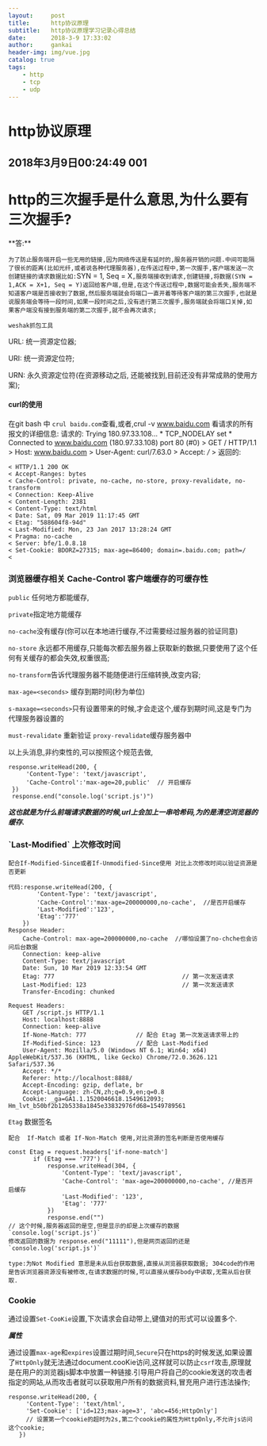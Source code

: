 ```yaml
---
layout:     post
title:      http协议原理
subtitle:   http协议原理学习记录心得总结
date:       2018-3-9 17:33:02
author:     gankai
header-img: img/vue.jpg
catalog: true
tags:
    - http
    - tcp
    - udp
---
```


# http协议原理

## 2018年3月9日00:24:49  001

<h1>http的三次握手是什么意思,为什么要有三次握手?</h1>
**答:**

  `为了防止服务端开启一些无用的链接,因为网络传送是有延时的,服务器开销的问题.中间可能隔了很长的距离(比如光纤,或者说各种代理服务器),在传送过程中,第一次握手,客户端发送一次创建链接的请求数据比如:`SYN = 1, Seq = X`,服务端接收到请求,创建链接,将数据(SYN = 1,ACK = X+1, Seq = Y)返回给客户端,但是,在这个传送过程中,数据可能会丢失,服务端不知道客户端是否接收到了数据,然后服务端就会将端口一直开着等待客户端的第三次握手,也就是说服务端会等待一段时间,如果一段时间之后,没有进行第三次握手,服务端就会将端口关掉,如果客户端没有接到服务端的第二次握手,就不会再次请求;`

  `weshak抓包工具`

  URL: 统一资源定位器;

  URI: 统一资源定位符;

  URN: 永久资源定位符(在资源移动之后, 还能被找到,目前还没有非常成熟的使用方案);

<h4>curl的使用</h4>

  在git bash 中 `crul baidu.com`查看,或者,crul -v www.baidu.com 看请求的所有报文的详细信息:
请求的:
      Trying 180.97.33.108...
    * TCP_NODELAY set
    * Connected to www.baidu.com (180.97.33.108) port 80 (#0)
    > GET / HTTP/1.1
    > Host: www.baidu.com
    > User-Agent: curl/7.63.0
    > Accept: */*
    >
返回的:

    < HTTP/1.1 200 OK
    < Accept-Ranges: bytes
    < Cache-Control: private, no-cache, no-store, proxy-revalidate, no-transform
    < Connection: Keep-Alive
    < Content-Length: 2381
    < Content-Type: text/html
    < Date: Sat, 09 Mar 2019 11:17:45 GMT
    < Etag: "588604f8-94d"
    < Last-Modified: Mon, 23 Jan 2017 13:28:24 GMT
    < Pragma: no-cache
    < Server: bfe/1.0.8.18
    < Set-Cookie: BDORZ=27315; max-age=86400; domain=.baidu.com; path=/
    <


<h3>浏览器缓存相关 Cache-Control  客户端缓存的可缓存性</h3>

`public` 任何地方都能缓存,

`private`指定地方能缓存

`no-cache`没有缓存(你可以在本地进行缓存,不过需要经过服务器的验证同意)

`no-store` 永远都不用缓存,只能每次都去服务器上获取新的数据,只要使用了这个任何有关缓存的都会失效,权重很高;

`no-transform`告诉代理服务器不能随便进行压缩转换,改变内容;

`max-age=<seconds>` 缓存到期时间(秒为单位)

`s-maxage=<seconds>`只有设置带来的时候,才会走这个,缓存到期时间,这是专门为代理服务器设置的

`must-revalidate` 重新验证 `proxy-revalidate`缓存服务器中

以上头消息,非约束性的,可以按照这个规范去做,

    response.writeHead(200, {
         'Content-Type': 'text/javascript',
         'Cache-Control':'max-age=20,public'  // 开启缓存
     })
     response.end("console.log('script.js')")

***这也就是为什么前端请求数据的时候,url上会加上一串哈希码,为的是清空浏览器的缓存.***

<h3> `Last-Modified` 上次修改时间</h3>

    配合If-Modified-Since或者If-Unmodified-Since使用 对比上次修改时间以验证资源是否更新

    代码:response.writeHead(200, {
            'Content-Type': 'text/javascript',
            'Cache-Control':'max-age=200000000,no-cache',  //是否开启缓存
            'Last-Modified':'123',
            'Etag':'777'
        })
    Response Header:
        Cache-Control: max-age=200000000,no-cache  //哪怕设置了no-chche也会访问后台数据
        Connection: keep-alive
        Content-Type: text/javascript
        Date: Sun, 10 Mar 2019 12:33:54 GMT
        Etag: 777                                    // 第一次发送请求
        Last-Modified: 123                           // 第一次发送请求
        Transfer-Encoding: chunked

    Request Headers:
        GET /script.js HTTP/1.1
        Host: localhost:8888
        Connection: keep-alive
        If-None-Match: 777              // 配合 Etag 第一次发送请求带上的
        If-Modified-Since: 123          // 配合 Last-Modified
        User-Agent: Mozilla/5.0 (Windows NT 6.1; Win64; x64) AppleWebKit/537.36 (KHTML, like Gecko) Chrome/72.0.3626.121 Safari/537.36
        Accept: */*
        Referer: http://localhost:8888/
        Accept-Encoding: gzip, deflate, br
        Accept-Language: zh-CN,zh;q=0.9,en;q=0.8
        Cookie: _ga=GA1.1.1520046618.1549612093; Hm_lvt_b50bf2b12b5338a1845e33832976fd68=1549789561


`Etag` 数据签名  

    配合  If-Match 或者 If-Non-Match 使用,对比资源的签名判断是否使用缓存

    const Etag = request.headers['if-none-match']
           if (Etag === '777') {
               response.writeHead(304, {
                   'Content-Type': 'text/javascript',
                   'Cache-Control': 'max-age=200000000,no-cache', //是否开启缓存
                   'Last-Modified': '123',
                   'Etag': '777'
               })
               response.end("")
    // 这个时候,服务器返回的是空,但是显示的却是上次缓存的数据 `console.log('script.js')`
    修改返回的数据为 response.end("11111"),但是网页返回的还是`console.log('script.js')`
`type:为Not Modified 意思是未从后台获取数据,直接从浏览器获取数据;
304code的作用是告诉浏览器资源没有被修改,在请求数据的时候,可以直接从缓存body中读取,无需从后台获取.`
<h3>Cookie</h3>

通过设置`Set-CooKie`设置,下次请求会自动带上,键值对的形式可以设置多个.

***属性***

通过设置`max-age`和`expires`设置过期时间,`Secure`只在https的时候发送,如果设置了`HttpOnly`就无法通过document.cooKie访问,这样就可以防止`csrf`攻击,原理就是在用户的浏览器js脚本中放置一种链接.引导用户将自己的cookie发送的攻击者指定的网站,从而攻击者就可以获取用户所有的数据资料,冒充用户进行违法操作;


    response.writeHead(200, {
         'Content-Type': 'text/html',
         'Set-Cookie': ['id=123;max-age=3', 'abc=456;HttpOnly']
         // 设置第一个cookie的超时为2s,第二个cookie的属性为HttpOnly,不允许js访问这个cookie;
       })
